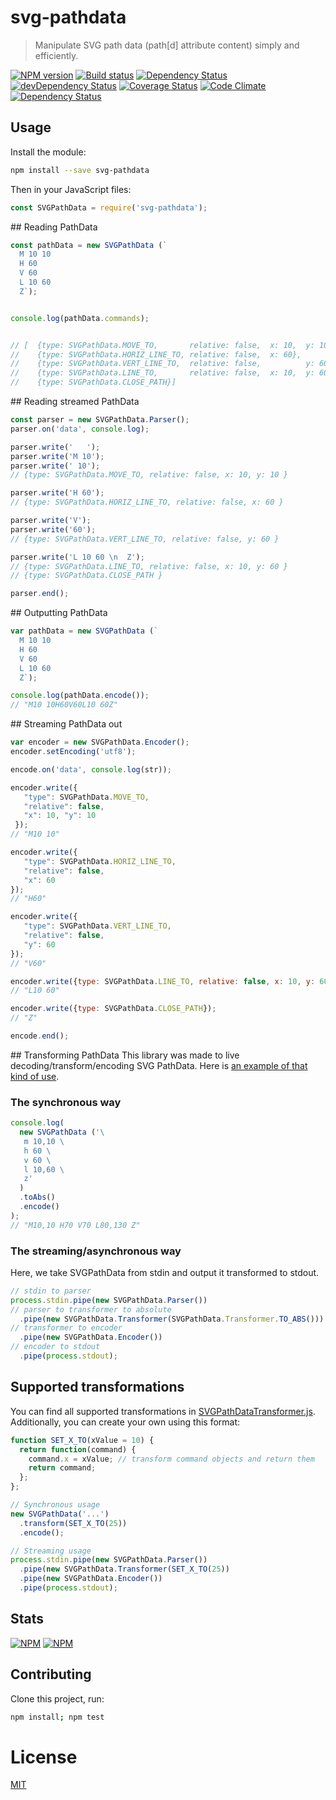 <!--
# This file is automatically generated by a `metapak`
# module. Do not change it elsewhere, changes would
# be overriden.
-->
# svg-pathdata
> Manipulate SVG path data (path[d] attribute content) simply and efficiently.

[![NPM version](https://badge.fury.io/js/svg-pathdata.svg)](https://npmjs.org/package/svg-pathdata)
[![Build status](https://secure.travis-ci.org/nfroidure/svg-pathdata.svg)](https://travis-ci.org/nfroidure/svg-pathdata)
[![Dependency Status](https://david-dm.org/nfroidure/svg-pathdata.svg)](https://david-dm.org/nfroidure/svg-pathdata)
[![devDependency Status](https://david-dm.org/nfroidure/svg-pathdata/dev-status.svg)](https://david-dm.org/nfroidure/svg-pathdata#info=devDependencies)
[![Coverage Status](https://coveralls.io/repos/nfroidure/svg-pathdata/badge.svg?branch=master)](https://coveralls.io/r/nfroidure/svg-pathdata?branch=master)
[![Code Climate](https://codeclimate.com/github/nfroidure/svg-pathdata.svg)](https://codeclimate.com/github/nfroidure/svg-pathdata)
[![Dependency Status](https://dependencyci.com/github/nfroidure/svg-pathdata/badge)](https://dependencyci.com/github/nfroidure/svg-pathdata)

## Usage

Install the module:

```sh
npm install --save svg-pathdata
```

Then in your JavaScript files:
```js
const SVGPathData = require('svg-pathdata');
```


## Reading PathData
```js
const pathData = new SVGPathData (`
  M 10 10
  H 60
  V 60
  L 10 60
  Z`);


console.log(pathData.commands);


// [  {type: SVGPathData.MOVE_TO,       relative: false,  x: 10,  y: 10},
//    {type: SVGPathData.HORIZ_LINE_TO, relative: false,  x: 60},
//    {type: SVGPathData.VERT_LINE_TO,  relative: false,          y: 60},
//    {type: SVGPathData.LINE_TO,       relative: false,  x: 10,  y: 60},
//    {type: SVGPathData.CLOSE_PATH}]
```


## Reading streamed PathData
```js
const parser = new SVGPathData.Parser();
parser.on('data', console.log);

parser.write('   ');
parser.write('M 10');
parser.write(' 10');
// {type: SVGPathData.MOVE_TO, relative: false, x: 10, y: 10 }

parser.write('H 60');
// {type: SVGPathData.HORIZ_LINE_TO, relative: false, x: 60 }

parser.write('V');
parser.write('60');
// {type: SVGPathData.VERT_LINE_TO, relative: false, y: 60 }

parser.write('L 10 60 \n  Z');
// {type: SVGPathData.LINE_TO, relative: false, x: 10, y: 60 }
// {type: SVGPathData.CLOSE_PATH }

parser.end();
```


## Outputting PathData
```js
var pathData = new SVGPathData (`
  M 10 10
  H 60
  V 60
  L 10 60
  Z`);

console.log(pathData.encode());
// "M10 10H60V60L10 60Z"
```


## Streaming PathData out
```js
var encoder = new SVGPathData.Encoder();
encoder.setEncoding('utf8');

encode.on('data', console.log(str));

encoder.write({
   "type": SVGPathData.MOVE_TO,
   "relative": false,
   "x": 10, "y": 10
 });
// "M10 10"

encoder.write({
   "type": SVGPathData.HORIZ_LINE_TO,
   "relative": false,
   "x": 60
});
// "H60"

encoder.write({
   "type": SVGPathData.VERT_LINE_TO,
   "relative": false,
   "y": 60
});
// "V60"

encoder.write({type: SVGPathData.LINE_TO, relative: false, x: 10, y: 60 });
// "L10 60"

encoder.write({type: SVGPathData.CLOSE_PATH});
// "Z"

encode.end();
```


## Transforming PathData
This library was made to live decoding/transform/encoding SVG PathData. Here is
 [an example of that kind of use](https://github.com/nfroidure/svgicons2svgfont/blob/aa6df0211419e9d61c417c63bcc353f0cb2ea0c8/src/index.js#L192).

### The synchronous way
```js
console.log(
  new SVGPathData ('\
   m 10,10 \
   h 60 \
   v 60 \
   l 10,60 \
   z'
  )
  .toAbs()
  .encode()
);
// "M10,10 H70 V70 L80,130 Z"
```

### The streaming/asynchronous way
Here, we take SVGPathData from stdin and output it transformed to stdout.
```js
// stdin to parser
process.stdin.pipe(new SVGPathData.Parser())
// parser to transformer to absolute
  .pipe(new SVGPathData.Transformer(SVGPathData.Transformer.TO_ABS()))
// transformer to encoder
  .pipe(new SVGPathData.Encoder())
// encoder to stdout
  .pipe(process.stdout);
```

## Supported transformations
You can find all supported transformations in
 [SVGPathDataTransformer.js](https://github.com/nfroidure/SVGPathData/blob/master/src/SVGPathDataTransformer.js#L47).
 Additionally, you can create your own using this format:
```js
function SET_X_TO(xValue = 10) {
  return function(command) {
    command.x = xValue; // transform command objects and return them
    return command;
  };
};

// Synchronous usage
new SVGPathData('...')
  .transform(SET_X_TO(25))
  .encode();

// Streaming usage
process.stdin.pipe(new SVGPathData.Parser())
  .pipe(new SVGPathData.Transformer(SET_X_TO(25))
  .pipe(new SVGPathData.Encoder())
  .pipe(process.stdout);
```

## Stats

[![NPM](https://nodei.co/npm/svg-pathdata.png?downloads=true&stars=true)](https://nodei.co/npm/svg-pathdata/)
[![NPM](https://nodei.co/npm-dl/svg-pathdata.png)](https://nodei.co/npm/svg-pathdata/)

## Contributing
Clone this project, run:
```sh
npm install; npm test
```

# License
[MIT](https://github.com/nfroidure/svg-pathdata/blob/master/LICENSE)
